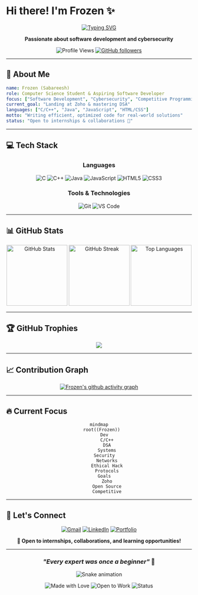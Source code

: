 # Hi there! I'm **Frozen** ✨

<div align="center">
  
  [![Typing SVG](https://readme-typing-svg.demolab.com?font=Fira+Code&size=20&duration=2500&pause=800&color=00D4FF&center=true&vCenter=true&width=500&lines=Self-Taught+Developer+%F0%9F%92%BB;Computer+Science+Student+%F0%9F%8E%93;Problem+Solver+%F0%9F%A7%A9;Cybersecurity+Enthusiast+%F0%9F%94%90;Always+Learning!+%F0%9F%9A%80)](https://git.io/typing-svg)
  
  **Passionate about software development and cybersecurity**
  
  ![Profile Views](https://komarev.com/ghpvc/?username=Frozen-47&label=Profile%20views&color=0e75b6&style=flat)
  [![GitHub followers](https://img.shields.io/github/followers/Frozen-47?label=Followers&style=social)](https://github.com/Frozen-47)
  
</div>

---

## 🎯 About Me

```yaml
name: Frozen (Sabareesh)
role: Computer Science Student & Aspiring Software Developer
focus: ["Software Development", "Cybersecurity", "Competitive Programming"]
current_goal: "Landing at Zoho & mastering DSA"
languages: ["C/C++", "Java", "JavaScript", "HTML/CSS"]
motto: "Writing efficient, optimized code for real-world solutions"
status: "Open to internships & collaborations 🚀"
```

---

## 💻 Tech Stack

<div align="center">

### Languages
![C](https://img.shields.io/badge/C-00599C?style=flat-square&logo=c&logoColor=white)
![C++](https://img.shields.io/badge/C++-00599C?style=flat-square&logo=c%2B%2B&logoColor=white)
![Java](https://img.shields.io/badge/Java-ED8B00?style=flat-square&logo=openjdk&logoColor=white)
![JavaScript](https://img.shields.io/badge/JavaScript-F7DF1E?style=flat-square&logo=javascript&logoColor=black)
![HTML5](https://img.shields.io/badge/HTML5-E34F26?style=flat-square&logo=html5&logoColor=white)
![CSS3](https://img.shields.io/badge/CSS3-1572B6?style=flat-square&logo=css3&logoColor=white)

### Tools & Technologies
![Git](https://img.shields.io/badge/Git-F05032?style=flat-square&logo=git&logoColor=white)
![VS Code](https://img.shields.io/badge/VS_Code-007ACC?style=flat-square&logo=visual-studio-code&logoColor=white)

</div>

---

## 📊 GitHub Stats

<div align="center">
  
<img src="https://github-readme-stats.vercel.app/api?username=Frozen-47&show_icons=true&theme=radical&hide_border=true&bg_color=0D1117&title_color=00D4FF&icon_color=00D4FF&text_color=FFFFFF" alt="GitHub Stats" height="165"/>
<img src="https://github-readme-streak-stats.herokuapp.com/?user=Frozen-47&theme=radical&hide_border=true&background=0D1117&ring=00D4FF&fire=FF6B6B&currStreakLabel=00D4FF" alt="GitHub Streak" height="165"/>

<img src="https://github-readme-stats.vercel.app/api/top-langs/?username=Frozen-47&layout=compact&theme=radical&hide_border=true&bg_color=0D1117&title_color=00D4FF&text_color=FFFFFF" alt="Top Languages" height="165"/>

</div>

---

## 🏆 GitHub Trophies

<div align="center">
  
![](https://github-profile-trophy.vercel.app/?username=Frozen-47&theme=radical&no-frame=true&no-bg=true&margin-w=4&column=7)

</div>

---

## 📈 Contribution Graph

<div align="center">

[![Frozen's github activity graph](https://github-readme-activity-graph.vercel.app/graph?username=Frozen-47&theme=react-dark&hide_border=true&area=true)](https://github.com/ashutosh00710/github-readme-activity-graph)

</div>

---

## 🔥 Current Focus

<div align="center">

```mermaid
mindmap
  root((Frozen))
    Dev
      C/C++
      DSA
      Systems
    Security
      Networks
      Ethical Hack
      Protocols
    Goals
      Zoho
      Open Source
      Competitive
```

</div>

---

## 🤝 Let's Connect

<div align="center">

[![Gmail](https://img.shields.io/badge/Gmail-D14836?style=for-the-badge&logo=gmail&logoColor=white)](mailto:sabareeshgm47@gmail.com)
[![LinkedIn](https://img.shields.io/badge/LinkedIn-0077B5?style=for-the-badge&logo=linkedin&logoColor=white)](https://linkedin.com/in/sabareesh-gm)
[![Portfolio](https://img.shields.io/badge/Portfolio-FF6B6B?style=for-the-badge&logo=google-chrome&logoColor=white)](https://frozen47.vercel.app)

**💼 Open to internships, collaborations, and learning opportunities!**

</div>

---

<div align="center">
  
### *"Every expert was once a beginner"* 💭

![Snake animation](https://raw.githubusercontent.com/Frozen-47/Frozen-47/output/github-contribution-grid-snake-dark.svg)

![Made with Love](https://img.shields.io/badge/Made%20with-❤️%20and%20Code-red.svg?style=flat-square)
![Open to Work](https://img.shields.io/badge/Open%20to-Work-green.svg?style=flat-square)
![Status](https://img.shields.io/badge/Status-Active-success?style=flat-square)

</div>
